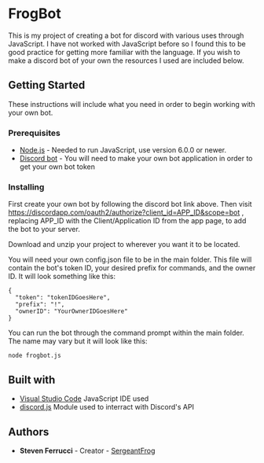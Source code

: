 # FrogBot
This is my project of creating a bot for discord with various uses through JavaScript. I have not worked with JavaScript before so I found this to be good practice for getting more familiar with the language. If you wish to make a discord bot of your own the resources I used are included below.

## Getting Started
These instructions will include what you need in order to begin working with your own bot.

### Prerequisites
* [Node.js](https://nodejs.org/en/) - Needed to run JavaScript, use version 6.0.0 or newer.
* [Discord bot](https://discordapp.com/developers/applications/me) - You will need to make your own bot application in order to get your own bot token

### Installing
First create your own bot by following the discord bot link above.
Then visit https://discordapp.com/oauth2/authorize?client_id=APP_ID&scope=bot , replacing APP_ID with the Client/Application ID from the app page, to add the bot to your server.

Download and unzip your project to wherever you want it to be located.

You will need your own config.json file to be in the main folder. This file will contain the bot's token ID, your desired prefix for commands, and the owner ID. It will look something like this:

```
{
  "token": "tokenIDGoesHere",
  "prefix": "!",
  "ownerID": "YourOwnerIDGoesHere"
}
```

You can run the bot through the command prompt within the main folder. The name may vary but it will look like this:
```
node frogbot.js
```

## Built with
* [Visual Studio Code](https://code.visualstudio.com/?wt.mc_id=DX_841432) JavaScript IDE used
* [discord.js](https://discord.js.org/#/) Module used to interract with Discord's API

## Authors
* **Steven Ferrucci** - Creator - [SergeantFrog](https://github.com/SergeantFrog)
